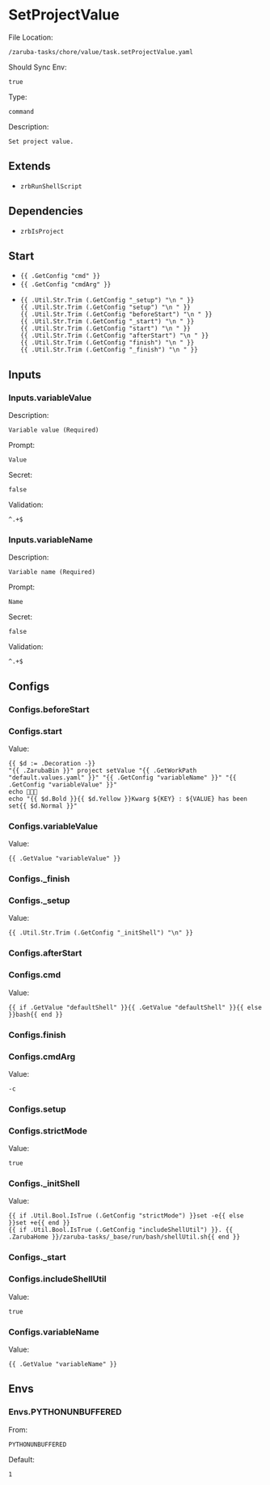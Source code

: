 
# SetProjectValue

File Location:

    /zaruba-tasks/chore/value/task.setProjectValue.yaml

Should Sync Env:

    true

Type:

    command

Description:

    Set project value.


## Extends

* `zrbRunShellScript`


## Dependencies

* `zrbIsProject`


## Start

* `{{ .GetConfig "cmd" }}`
* `{{ .GetConfig "cmdArg" }}`
*
    ```
    {{ .Util.Str.Trim (.GetConfig "_setup") "\n " }}
    {{ .Util.Str.Trim (.GetConfig "setup") "\n " }}
    {{ .Util.Str.Trim (.GetConfig "beforeStart") "\n " }}
    {{ .Util.Str.Trim (.GetConfig "_start") "\n " }}
    {{ .Util.Str.Trim (.GetConfig "start") "\n " }}
    {{ .Util.Str.Trim (.GetConfig "afterStart") "\n " }}
    {{ .Util.Str.Trim (.GetConfig "finish") "\n " }}
    {{ .Util.Str.Trim (.GetConfig "_finish") "\n " }}

    ```


## Inputs


### Inputs.variableValue

Description:

    Variable value (Required)

Prompt:

    Value

Secret:

    false

Validation:

    ^.+$


### Inputs.variableName

Description:

    Variable name (Required)

Prompt:

    Name

Secret:

    false

Validation:

    ^.+$


## Configs


### Configs.beforeStart


### Configs.start

Value:

    {{ $d := .Decoration -}}
    "{{ .ZarubaBin }}" project setValue "{{ .GetWorkPath "default.values.yaml" }}" "{{ .GetConfig "variableName" }}" "{{ .GetConfig "variableValue" }}"
    echo 🎉🎉🎉
    echo "{{ $d.Bold }}{{ $d.Yellow }}Kwarg ${KEY} : ${VALUE} has been set{{ $d.Normal }}"



### Configs.variableValue

Value:

    {{ .GetValue "variableValue" }}


### Configs._finish


### Configs._setup

Value:

    {{ .Util.Str.Trim (.GetConfig "_initShell") "\n" }}


### Configs.afterStart


### Configs.cmd

Value:

    {{ if .GetValue "defaultShell" }}{{ .GetValue "defaultShell" }}{{ else }}bash{{ end }}


### Configs.finish


### Configs.cmdArg

Value:

    -c


### Configs.setup


### Configs.strictMode

Value:

    true


### Configs._initShell

Value:

    {{ if .Util.Bool.IsTrue (.GetConfig "strictMode") }}set -e{{ else }}set +e{{ end }}
    {{ if .Util.Bool.IsTrue (.GetConfig "includeShellUtil") }}. {{ .ZarubaHome }}/zaruba-tasks/_base/run/bash/shellUtil.sh{{ end }}



### Configs._start


### Configs.includeShellUtil

Value:

    true


### Configs.variableName

Value:

    {{ .GetValue "variableName" }}


## Envs


### Envs.PYTHONUNBUFFERED

From:

    PYTHONUNBUFFERED

Default:

    1